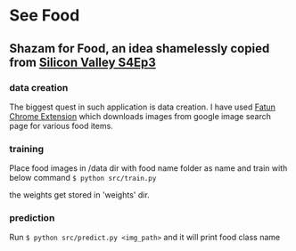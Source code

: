 # See Food
## Shazam for Food, an idea shamelessly copied from [Silicon Valley S4Ep3](http://www.slantmagazine.com/house/article/silicon-valley-recap-season-4-episode-3-intellectual-property)

### data creation
The biggest quest in such application is data creation. I have used [Fatun Chrome Extension](https://chrome.google.com/webstore/detail/fatkun-batch-download-ima/nnjjahlikiabnchcpehcpkdeckfgnohf?hl=en) which downloads images from google image search page for various food items.

### training
Place food images in /data dir with food name folder as name and train with below command
```$ python src/train.py```

the weights get stored in 'weights' dir.

### prediction
Run
```$ python src/predict.py <img_path>``` and
it will print food class name

